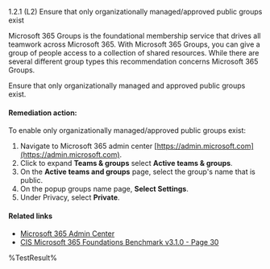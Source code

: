 1.2.1 (L2) Ensure that only organizationally managed/approved public groups exist

Microsoft 365 Groups is the foundational membership service that drives all teamwork across Microsoft 365. With Microsoft 365 Groups, you can give a group of people access to a collection of shared resources. While there are several different group types this recommendation concerns Microsoft 365 Groups.

Ensure that only organizationally managed and approved public groups exist.

#### Remediation action:

To enable only organizationally managed/approved public groups exist:
1. Navigate to Microsoft 365 admin center [https://admin.microsoft.com](https://admin.microsoft.com).
2. Click to expand **Teams & groups** select **Active teams & groups**.
3. On the **Active teams and groups** page, select the group's name that is public.
4. On the popup groups name page, **Select Settings**.
5. Under Privacy, select **Private**.

#### Related links

* [Microsoft 365 Admin Center](https://admin.microsoft.com)
* [CIS Microsoft 365 Foundations Benchmark v3.1.0 - Page 30](https://www.cisecurity.org/benchmark/microsoft_365)

<!--- Results --->
%TestResult%